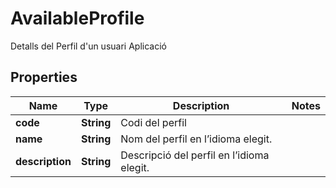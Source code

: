 

# AvailableProfile

Detalls del Perfil d'un usuari Aplicació

## Properties

| Name | Type | Description | Notes |
|------------ | ------------- | ------------- | -------------|
|**code** | **String** | Codi del perfil |  |
|**name** | **String** | Nom del perfil en l’idioma elegit. |  |
|**description** | **String** | Descripció del perfil en l’idioma elegit. |  |



